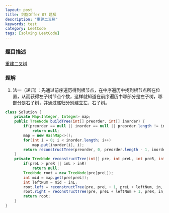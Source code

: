 ```yaml
---
layout: post
title: 剑指Offer 07 题解
description: "重建二叉树"
keywords: test
category: LeetCode
tags: [solving LeetCode]
---
```


### 题目描述
[重建二叉树](https://leetcode-cn.com/problems/zhong-jian-er-cha-shu-lcof/)

### 题解
1. 法一（递归）：先通过前序遍历得到根节点，在中序遍历中找到根节点所在位置，从而获得左子树节点个数，这样就知道在前序遍历中哪部分是左子树，哪部分是右子树，并通过递归分别建立左、右子树。
```java
class Solution {
    private Map<Integer, Integer> map;
    public TreeNode buildTree(int[] preorder, int[] inorder) {
        if(preorder == null || inorder == null || preorder.length != inorder.length)
            return null;
        map = new HashMap<>();
        for(int i = 0; i < inorder.length; i++)
            map.put(inorder[i], i);
        return reconstructTree(preorder, 0, preorder.length - 1, inorder, 0, inorder.length - 1);
    }
    private TreeNode reconstructTree(int[] pre, int preL, int preR, int[] in, int inL, int inR){
        if(preL > preR || inL > inR)
            return null;        
        TreeNode root = new TreeNode(pre[preL]);
        int mid = map.get(pre[preL]);
        int leftNum = mid - inL;
        root.left = reconstructTree(pre, preL + 1, preL + leftNum, in, inL, mid - 1);
        root.right = reconstructTree(pre, preL + leftNum + 1, preR, in, mid + 1, inR);
        return root;
    }
}
```